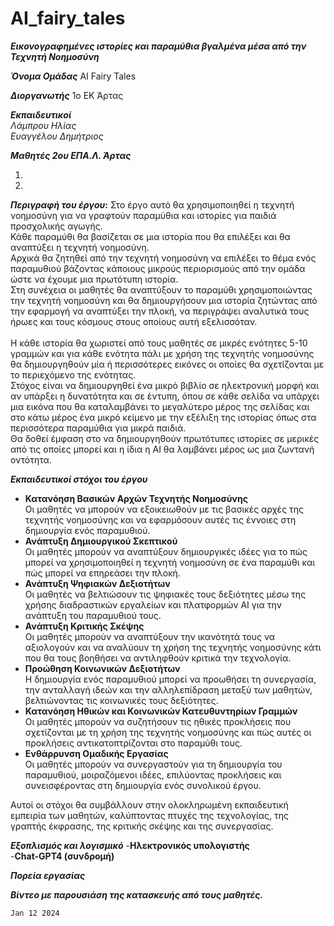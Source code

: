 # AI_fairy_tales


***Εικονογραφημένες ιστορίες και παραμύθια βγαλμένα μέσα από την Τεχνητή Νοημοσύνη***

***Όνομα Ομάδας***
ΑΙ Fairy Tales

***Διοργανωτής***
1o EK Άρτας

***Εκπαιδευτικοί*** <br/>
_Λάμπρου Ηλίας_ <br/>
_Ευαγγέλου Δημήτριος_

***Μαθητές  2ου ΕΠΑ.Λ. Άρτας*** <br/>
1. <br/>
2. <br/>


***Περιγραφή του έργου*:**
Στο έργο αυτό θα χρησιμοποιηθεί η τεχνητή νοημοσύνη για να γραφτούν παραμύθια και ιστορίες για παιδιά προσχολικής αγωγής.<br/>
Κάθε παραμύθι θα βασίζεται σε μια ιστορία που θα επιλέξει και θα αναπτύξει η τεχνητή νοημοσύνη. <br/>
Αρχικά θα ζητηθεί από την τεχνητή νοημοσύνη να επιλέξει το θέμα ενός παραμυθιού βάζοντας κάποιους μικρούς περιορισμούς από την ομάδα ώστε να έχουμε μια πρωτότυπη ιστορία. <br/>
Στη συνέχεια οι μαθητές θα αναπτύξουν το παραμύθι χρησιμοποιώντας την τεχνητή νοημοσύνη  και  θα δημιουργήσουν μια ιστορία ζητώντας από την εφαρμογή να αναπτύξει την πλοκή, να περιγράψει αναλυτικά τους ήρωες και τους κόσμους στους οποίους αυτή εξελισσόταν.<br/><br/>
Η κάθε ιστορία θα χωριστεί από τους μαθητές σε μικρές ενότητες 5-10 γραμμών και για κάθε ενότητα πάλι με χρήση της τεχνητής νοημοσύνης θα δημιουργηθούν μία ή περισσότερες εικόνες οι οποίες θα σχετίζονται με το περιεχόμενο της ενότητας. <br/>
Στόχος είναι να δημιουργηθεί ένα μικρό βιβλίο σε ηλεκτρονική μορφή και αν υπάρξει η δυνατότητα και σε έντυπη, όπου σε κάθε σελίδα να υπάρχει μια εικόνα που θα καταλαμβάνει το μεγαλύτερο μέρος της σελίδας και στο κάτω μέρος ένα μικρό κείμενο με την εξέλιξη της ιστορίας όπως στα περισσότερα παραμύθια για μικρά παιδιά.<br/>
Θα δοθεί έμφαση στο να δημιουργηθούν πρωτότυπες ιστορίες σε μερικές από τις οποίες μπορεί και η ίδια η ΑΙ θα λαμβάνει μέρος 
ως μια ζωντανή οντότητα. <br/>

***Eκπαιδευτικοί στόχοι του έργου***
- **Κατανόηση Βασικών Αρχών Τεχνητής Νοημοσύνης**<br/>
 Οι μαθητές να μπορούν να εξοικειωθούν με τις βασικές αρχές της τεχνητής νοημοσύνης και να εφαρμόσουν αυτές τις έννοιες στη δημιουργία ενός παραμυθιού.
- **Ανάπτυξη Δημιουργικού Σκεπτικού**<br/>
Οι μαθητές μπορούν να αναπτύξουν δημιουργικές ιδέες για το πώς μπορεί να χρησιμοποιηθεί η τεχνητή νοημοσύνη σε ένα παραμύθι και πώς μπορεί να επηρεάσει την πλοκή.
- **Ανάπτυξη Ψηφιακών Δεξιοτήτων**<br/>
Οι μαθητές να βελτιώσουν τις ψηφιακές τους δεξιότητες μέσω της χρήσης διαδραστικών εργαλείων και πλατφορμών ΑΙ για την ανάπτυξη του παραμυθιού τους.
- **Ανάπτυξη Κριτικής Σκέψης**<br/>
Οι μαθητές μπορούν να αναπτύξουν την ικανότητά τους να αξιολογούν και να αναλύουν τη χρήση της τεχνητής νοημοσύνης κάτι που θα τους βοηθήσει να αντιληφθούν κριτικά την τεχνολογία.
- **Προώθηση Κοινωνικών Δεξιοτήτων**<br/>
Η δημιουργία ενός παραμυθιού μπορεί να προωθήσει τη συνεργασία, την ανταλλαγή ιδεών και την αλληλεπίδραση μεταξύ των μαθητών, βελτιώνοντας τις κοινωνικές τους δεξιότητες.
- **Κατανόηση Ηθικών και Κοινωνικών Κατευθυντηρίων Γραμμών**<br/>
Οι μαθητές μπορούν να συζητήσουν τις ηθικές προκλήσεις που σχετίζονται με τη χρήση της τεχνητής νοημοσύνης και πώς αυτές οι προκλήσεις αντικατοπτρίζονται στο παραμύθι τους.
- **Ενθάρρυνση Ομαδικής Εργασίας**<br/>
Οι μαθητές μπορούν να συνεργαστούν για τη δημιουργία του παραμυθιού, μοιραζόμενοι ιδέες, επιλύοντας προκλήσεις και συνεισφέροντας στη δημιουργία ενός συνολικού έργου.

Αυτοί οι στόχοι θα συμβάλλουν στην ολοκληρωμένη εκπαιδευτική εμπειρία των μαθητών, καλύπτοντας πτυχές της τεχνολογίας, της γραπτής έκφρασης, της κριτικής σκέψης και της συνεργασίας.

***Εξοπλισμός και λογισμικό***
-**Ηλεκτρονικός υπολογιστής**<br/>
-**Chat-GPT4 (συνδρομή)**<br/>

***Πορεία εργασίας***

***Βίντεο με παρουσιάση της κατασκευής από τους μαθητές.***


`Jan 12 2024`
